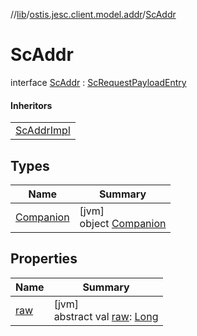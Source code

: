 //[lib](../../../index.md)/[ostis.jesc.client.model.addr](../index.md)/[ScAddr](index.md)

# ScAddr

interface [ScAddr](index.md) : [ScRequestPayloadEntry](../../ostis.jesc.client.model.request.payload.entry/-sc-request-payload-entry/index.md)

#### Inheritors

| |
|---|
| [ScAddrImpl](../-sc-addr-impl/index.md) |

## Types

| Name | Summary |
|---|---|
| [Companion](-companion/index.md) | [jvm]<br>object [Companion](-companion/index.md) |

## Properties

| Name | Summary |
|---|---|
| [raw](raw.md) | [jvm]<br>abstract val [raw](raw.md): [Long](https://kotlinlang.org/api/latest/jvm/stdlib/kotlin/-long/index.html) |
